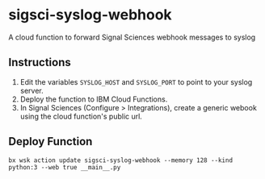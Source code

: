 # sigsci-syslog-webhook
A cloud function to forward Signal Sciences webhook messages to syslog

## Instructions

1. Edit the variables `SYSLOG_HOST` and `SYSLOG_PORT` to point to your syslog server.
2. Deploy the function to IBM Cloud Functions.
3. In Signal Sciences (Configure > Integrations), create a generic webook using the cloud function's public url.

## Deploy Function

`bx wsk action update sigsci-syslog-webhook --memory 128 --kind python:3 --web true __main__.py`
